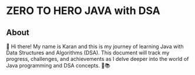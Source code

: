 # ZERO TO HERO  JAVA with DSA 
## About

👋 Hi there! My name is Karan and this is my journey of learning Java with Data Structures and Algorithms (DSA). This document will track my progress, challenges, and achievements as I delve deeper into the world of Java programming and DSA concepts. 🚀📚